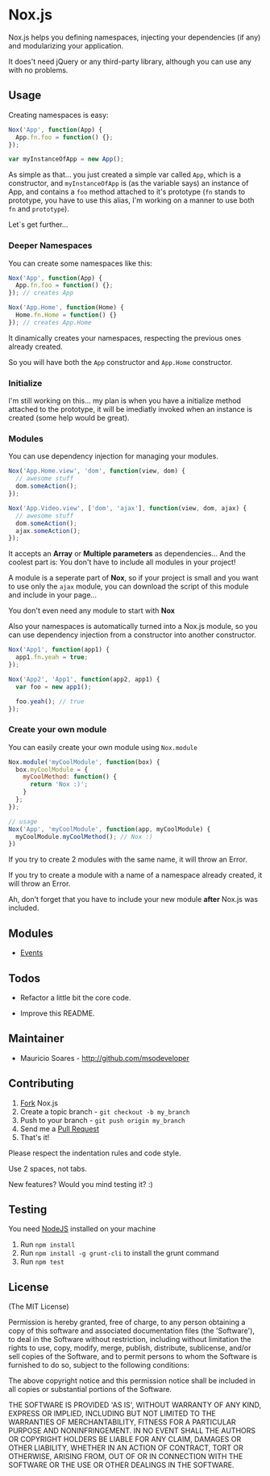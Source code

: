 # Nox.js

Nox.js helps you defining namespaces, injecting your dependencies (if any) and modularizing your application.

It does't need jQuery or any third-party library, although you can use any with no problems.

## Usage

Creating namespaces is easy:

``` js
Nox('App', function(App) {
  App.fn.foo = function() {};
});

var myInstanceOfApp = new App();

```

As simple as that... you just created a simple var called `App`, which is a constructor, and `myInstanceOfApp` is (as the variable says) an instance of App, and contains a `foo` method attached to it's prototype (`fn` stands to prototype, you have to use this alias, I'm working on a manner to use both `fn` and `prototype`).

Let`s get further...

### Deeper Namespaces

You can create some namespaces like this:

``` js
Nox('App', function(App) {
  App.fn.foo = function() {};
}); // creates App

Nox('App.Home', function(Home) {
  Home.fn.Home = function() {}
}); // creates App.Home
```

It dinamically creates your namespaces, respecting the previous ones already created.

So you will have both the `App` constructor and `App.Home` constructor.

### Initialize

I'm still working on this... my plan is when you have a initialize method attached to the prototype, it will be imediatly invoked when an instance is created (some help would be great).

### Modules

You can use dependency injection for managing your modules.


``` js
Nox('App.Home.view', 'dom', function(view, dom) {
  // awesome stuff
  dom.someAction();
});

Nox('App.Video.view', ['dom', 'ajax'], function(view, dom, ajax) {
  // awesome stuff
  dom.someAction();
  ajax.someAction();
});

```

It accepts an **Array** or **Multiple parameters** as dependencies... And the coolest part is: You don't have to include all modules in your project!

A module is a seperate part of **Nox**, so if your project is small and you want to use only the `ajax` module, you can download the script of this module and include in your page...

You don't even need any module to start with **Nox**

Also your namespaces is automatically turned into a Nox.js module, so you can use dependency injection from a constructor into another constructor.

```js
Nox('App1', function(app1) {
  app1.fn.yeah = true;
});

Nox('App2', 'App1', function(app2, app1) {
  var foo = new app1();

  foo.yeah(); // true
});
```

### Create your own module

You can easily create your own module using `Nox.module`

```js
Nox.module('myCoolModule', function(box) {
  box.myCoolModule = {
    myCoolMethod: function() {
      return 'Nox :)';
    }
  };
});

// usage
Nox('App', 'myCoolModule', function(app, myCoolModule) {
  myCoolModule.myCoolMethod(); // Nox :)
})
```

If you try to create 2 modules with the same name, it will throw an Error.

If you try to create a module with a name of a namespace already created, it will throw an Error.

Ah, don't forget that you have to include your new module **after** Nox.js was included.

## Modules

- [Events](https://github.com/noxjs/noxjs-events)

## Todos

- Refactor a little bit the core code.

- Improve this README.

## Maintainer

- Mauricio Soares - <http://github.com/msodeveloper>

## Contributing

1. [Fork](http://help.github.com/forking/) Nox.js
2. Create a topic branch - `git checkout -b my_branch`
3. Push to your branch - `git push origin my_branch`
4. Send me a [Pull Request](https://help.github.com/articles/using-pull-requests)
5. That's it!

Please respect the indentation rules and code style.

Use 2 spaces, not tabs.

New features? Would you mind testing it? :)

## Testing

You need [NodeJS](http://nodejs.org/) installed on your machine

1. Run `npm install`
2. Run `npm install -g grunt-cli` to install the grunt command
3. Run `npm test`

## License

(The MIT License)

Permission is hereby granted, free of charge, to any person obtaining
a copy of this software and associated documentation files (the
'Software'), to deal in the Software without restriction, including
without limitation the rights to use, copy, modify, merge, publish,
distribute, sublicense, and/or sell copies of the Software, and to
permit persons to whom the Software is furnished to do so, subject to
the following conditions:

The above copyright notice and this permission notice shall be
included in all copies or substantial portions of the Software.

THE SOFTWARE IS PROVIDED 'AS IS', WITHOUT WARRANTY OF ANY KIND,
EXPRESS OR IMPLIED, INCLUDING BUT NOT LIMITED TO THE WARRANTIES OF
MERCHANTABILITY, FITNESS FOR A PARTICULAR PURPOSE AND NONINFRINGEMENT.
IN NO EVENT SHALL THE AUTHORS OR COPYRIGHT HOLDERS BE LIABLE FOR ANY
CLAIM, DAMAGES OR OTHER LIABILITY, WHETHER IN AN ACTION OF CONTRACT,
TORT OR OTHERWISE, ARISING FROM, OUT OF OR IN CONNECTION WITH THE
SOFTWARE OR THE USE OR OTHER DEALINGS IN THE SOFTWARE.